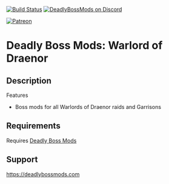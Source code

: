 [![Build Status](https://travis-ci.org/DeadlyBossMods/DBM-WoD.svg?branch=master)](https://travis-ci.org/DeadlyBossMods/DBM-WoD)
[![DeadlyBossMods on Discord](https://img.shields.io/badge/discord-DeadlyBossMods-738bd7.svg?style=flat)](https://discord.gg/DeadlyBossMods) 

[![Patreon](https://media.forgecdn.net/attachments/76/25/patreon-medium-button.png)](https://www.patreon.com/deadlybossmods)

Deadly Boss Mods: Warlord of Draenor
====================================

Description
-----------
Features
* Boss mods for all Warlords of Draenor raids and Garrisons

Requirements
------------
Requires [Deadly Boss Mods](https://curseforge.com/wow/addons/deadly-boss-mods)

Support
-------
https://deadlybossmods.com
